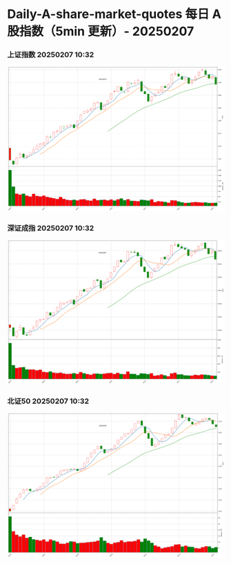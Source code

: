 
# Daily-A-share-market-quotes 每日 A 股指数（5min 更新）- 20250207

### 上证指数 20250207 10:32
![](./fig/2025/2/20250207-sh000001.png)

### 深证成指 20250207 10:32
![](./fig/2025/2/20250207-sz399001.png)

### 北证50 20250207 10:32
![](./fig/2025/2/20250207-bj899050.png)
